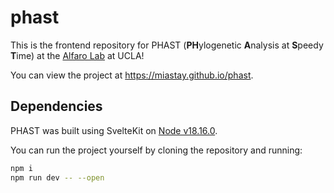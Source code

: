# phast

This is the frontend repository for PHAST (**PH**ylogenetic **A**nalysis at **S**peedy **T**ime) at the [Alfaro Lab](https://michaelalfaro.github.io/alfaro-lab/) at UCLA!

You can view the project at <https://miastay.github.io/phast>.

## Dependencies

PHAST was built using SvelteKit on [Node v18.16.0](https://nodejs.org/en/download).

You can run the project yourself by cloning the repository and running:
```bash
npm i
npm run dev -- --open
```

